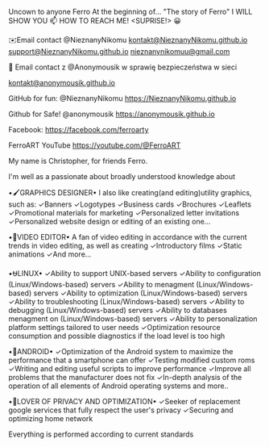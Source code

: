 Uncown to anyone Ferro 
At the beginning of...
"The story of Ferro"
I WILL SHOW YOU
📫 HOW TO REACH ME! <SUPRISE!>
😀

✉️Email contact @NieznanyNikomu
kontakt@NieznanyNikomu.github.io
support@NieznanyNikomu.github.io
nieznanynikomuu@gmail.com


📧 Email contact z @Anonymousik w sprawię bezpieczeństwa w sieci

kontakt@anonymousik.github.io

GitHub for fun: @NieznanyNikomu
https://NieznanyNikomu.github.io

Github for Safe! @anonymousik
https://anonymousik.github.io

Facebook: https://facebook.com/ferroarty

FerroART YouTube 
https://youtube.com/@FerroART

My name is Christopher, for friends Ferro. 

I'm well as a passionate about broadly understood knowledge about

•🖌️GRAPHICS DESIGNER•
I also like creating(and editing)utility graphics, such as:
✓Banners
✓Logotypes
✓Business cards
✓Brochures
✓Leaflets
✓Promotional materials for marketing 
✓Personalized letter invitations
✓Personalized website design or editing of an existing one...

•🎦VIDEO EDITOR•
A fan of video editing in accordance with the current trends in video editing,
as well as creating 
✓Introductory films
✓Static animations
✓And more...

•⛎LINUX•
✓Ability to support UNIX-based servers
✓Ability to configuration (Linux/Windows-based) servers
✓Ability to menagment (Linux/Windows-based) servers
✓Ability to optimization (Linux/Windows-based) servers
✓Ability to troubleshooting (Linux/Windows-based) servers
✓Ability to debugging (Linux/Windows-based) servers
✓Ability to databases menagment on (Linux/Windows-based) servers
✓Ability to personalization platform settings tailored to user needs
✓Optimization resource consumption and possible diagnostics if the load level is too high

•🤖ANDROID•
✓Optimization of the Android system to maximize
the performance that a smartphone can offer
✓Testing modified custom roms
✓Writing and editing useful scripts to improve performance
✓Improve all problems that the manufacturer does not fix
✓In-depth analysis of the operation of all elements of Android operating systems and more..

•🔏LOVER OF PRIVACY AND OPTIMIZATION•
✓Seeker of replacement google services
that fully respect the user's privacy
✓Securing and optimizing home network

Everything is performed according to current standards

